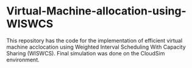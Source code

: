 # Virtual-Machine-allocation-using-WISWCS

This repository has the code for the implementation of efficient virtual machine acclocation using Weighted Interval Scheduling With Capacity Sharing (WISWCS). 
Final simulation was done on the CloudSim environment. 
